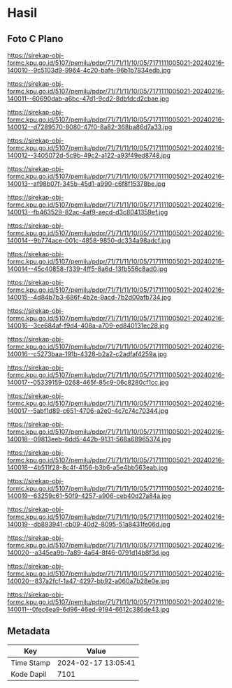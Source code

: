 # Hasil

## Foto C Plano

https://sirekap-obj-formc.kpu.go.id/5107/pemilu/pdpr/71/71/11/10/05/7171111005021-20240216-140010--9c5103d9-9964-4c20-bafe-96b1b7834edb.jpg

https://sirekap-obj-formc.kpu.go.id/5107/pemilu/pdpr/71/71/11/10/05/7171111005021-20240216-140011--60690dab-a6bc-47d1-9cd2-8dbfdcd2cbae.jpg

https://sirekap-obj-formc.kpu.go.id/5107/pemilu/pdpr/71/71/11/10/05/7171111005021-20240216-140012--d7289570-8080-47f0-8a82-368ba86d7a33.jpg

https://sirekap-obj-formc.kpu.go.id/5107/pemilu/pdpr/71/71/11/10/05/7171111005021-20240216-140012--3405072d-5c9b-49c2-a122-a93f49ed8748.jpg

https://sirekap-obj-formc.kpu.go.id/5107/pemilu/pdpr/71/71/11/10/05/7171111005021-20240216-140013--af98b07f-345b-45d1-a990-c6f8f15378be.jpg

https://sirekap-obj-formc.kpu.go.id/5107/pemilu/pdpr/71/71/11/10/05/7171111005021-20240216-140013--fb463529-82ac-4af9-aecd-d3c8041359ef.jpg

https://sirekap-obj-formc.kpu.go.id/5107/pemilu/pdpr/71/71/11/10/05/7171111005021-20240216-140014--9b774ace-001c-4858-9850-dc334a98adcf.jpg

https://sirekap-obj-formc.kpu.go.id/5107/pemilu/pdpr/71/71/11/10/05/7171111005021-20240216-140014--45c40858-f339-4ff5-8a6d-13fb556c8ad0.jpg

https://sirekap-obj-formc.kpu.go.id/5107/pemilu/pdpr/71/71/11/10/05/7171111005021-20240216-140015--4d84b7b3-686f-4b2e-9acd-7b2d00afb734.jpg

https://sirekap-obj-formc.kpu.go.id/5107/pemilu/pdpr/71/71/11/10/05/7171111005021-20240216-140016--3ce684af-f9d4-408a-a709-ed840131ec28.jpg

https://sirekap-obj-formc.kpu.go.id/5107/pemilu/pdpr/71/71/11/10/05/7171111005021-20240216-140016--c5273baa-191b-4328-b2a2-c2adfaf4259a.jpg

https://sirekap-obj-formc.kpu.go.id/5107/pemilu/pdpr/71/71/11/10/05/7171111005021-20240216-140017--05339159-0268-465f-85c9-06c8280cf1cc.jpg

https://sirekap-obj-formc.kpu.go.id/5107/pemilu/pdpr/71/71/11/10/05/7171111005021-20240216-140017--5abf1d89-c651-4706-a2e0-4c7c74c70344.jpg

https://sirekap-obj-formc.kpu.go.id/5107/pemilu/pdpr/71/71/11/10/05/7171111005021-20240216-140018--09813eeb-6dd5-442b-9131-568a68965374.jpg

https://sirekap-obj-formc.kpu.go.id/5107/pemilu/pdpr/71/71/11/10/05/7171111005021-20240216-140018--4b511f28-8c4f-4156-b3b6-a5e4bb563eab.jpg

https://sirekap-obj-formc.kpu.go.id/5107/pemilu/pdpr/71/71/11/10/05/7171111005021-20240216-140019--63259c61-50f9-4257-a906-ceb40d27a84a.jpg

https://sirekap-obj-formc.kpu.go.id/5107/pemilu/pdpr/71/71/11/10/05/7171111005021-20240216-140019--db893941-cb09-40d2-8095-51a8431fe06d.jpg

https://sirekap-obj-formc.kpu.go.id/5107/pemilu/pdpr/71/71/11/10/05/7171111005021-20240216-140020--a345ea9b-7a89-4a64-8f46-0791d14b8f3d.jpg

https://sirekap-obj-formc.kpu.go.id/5107/pemilu/pdpr/71/71/11/10/05/7171111005021-20240216-140020--837a2fcf-1a47-4297-bb92-a060a7b28e0e.jpg

https://sirekap-obj-formc.kpu.go.id/5107/pemilu/pdpr/71/71/11/10/05/7171111005021-20240216-140011--0fec6ea9-6d96-46ed-9194-6612c386de43.jpg


## Metadata

| Key        | Value               |
| ---------- | ------------------- |
| Time Stamp | 2024-02-17 13:05:41 |
| Kode Dapil | 7101                |



